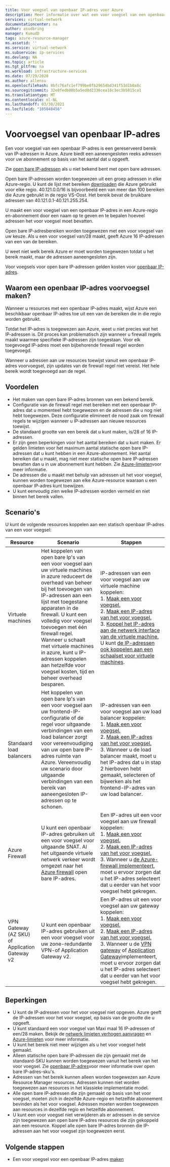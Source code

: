 ```yaml
---
title: Voor voegsel van openbaar IP-adres voor Azure
description: Meer informatie over wat een voor voegsel van een openbaar IP-adres voor Azure is en hoe u het kunt gebruiken om voorspel bare, openbaar IP-adressen aan uw resources toe te wijzen.
services: virtual-network
documentationcenter: na
author: asudbring
manager: KumudD
tags: azure-resource-manager
ms.assetid: ''
ms.service: virtual-network
ms.subservice: ip-services
ms.devlang: NA
ms.topic: article
ms.tgt_pltfrm: na
ms.workload: infrastructure-services
ms.date: 07/29/2020
ms.author: allensu
ms.openlocfilehash: 8bfc76afc1ef799be0fb29654bd341f53d1b0a8c
ms.sourcegitcommit: 32e0fedb80b5a5ed0d2336cea18c3ec3b5015ca1
ms.translationtype: MT
ms.contentlocale: nl-NL
ms.lasthandoff: 03/30/2021
ms.locfileid: "105048456"
---
```

# <a name="public-ip-address-prefix"></a>Voorvoegsel van openbaar IP-adres

Een voor voegsel van een openbaar IP-adres is een gereserveerd bereik van IP-adressen in Azure. Azure biedt een aaneengesloten reeks adressen voor uw abonnement op basis van het aantal dat u opgeeft. 

Zie [open bare IP-adressen](./public-ip-addresses.md#public-ip-addresses) als u niet bekend bent met open bare adressen.

Open bare IP-adressen worden toegewezen uit een groep adressen in elke Azure-regio. U kunt de lijst met bereiken [downloaden](https://www.microsoft.com/download/details.aspx?id=56519) die Azure gebruikt voor elke regio. 40.121.0.0/16 is bijvoorbeeld een van meer dan 100 bereiken die Azure gebruikt in de regio VS-Oost. Het bereik bevat de bruikbare adressen van 40.121.0.1-40.121.255.254.

U maakt een voor voegsel van een openbaar IP-adres in een Azure-regio en-abonnement door een naam op te geven en te bepalen hoeveel adressen het voor voegsel moet bevatten. 

Open bare IP-adresbereiken worden toegewezen met een voor voegsel van uw keuze. Als u een voor voegsel van/28 maakt, geeft Azure 16 IP-adressen van een van de bereiken.

U weet niet welk bereik Azure er moet worden toegewezen totdat u het bereik maakt, maar de adressen aaneengesloten zijn. 

Voor voegsels voor open bare IP-adressen gelden kosten voor [openbaar IP-adres](https://azure.microsoft.com/pricing/details/ip-addresses).

## <a name="why-create-a-public-ip-address-prefix"></a>Waarom een openbaar IP-adres voorvoegsel maken?

Wanneer u resources met een openbaar IP-adres maakt, wijst Azure een beschikbaar openbaar IP-adres toe uit een van de bereiken die in die regio worden gebruikt. 

Totdat het IP-adres is toegewezen aan Azure, weet u niet precies wat het IP-adressen is. Dit proces kan problematisch zijn wanneer u firewall regels maakt waarmee specifieke IP-adressen zijn toegestaan. Voor elk toegevoegd IP-adres moet een bijbehorende firewall regel worden toegevoegd.

Wanneer u adressen aan uw resources toewijst vanuit een openbaar IP-adres voorvoegsel, zijn updates van de firewall regel niet vereist. Het hele bereik wordt toegevoegd aan de regel.

## <a name="benefits"></a>Voordelen

- Het maken van open bare IP-adres bronnen van een bekend bereik.
- Configuratie van de firewall regel met bereiken met een openbaar IP-adres dat u momenteel hebt toegewezen en de adressen die u nog niet hebt toegewezen. Deze configuratie elimineert de nood zaak om firewall regels te wijzigen wanneer u IP-adressen aan nieuwe resources toewijst.
- De standaard grootte van een bereik dat u kunt maken, is/28 of 16 IP-adressen.
- Er zijn geen beperkingen voor het aantal bereiken dat u kunt maken. Er gelden limieten voor het maximum aantal statische open bare IP-adressen dat u kunt hebben in een Azure-abonnement. Het aantal bereiken dat u maakt, mag niet meer statische open bare IP-adressen bevatten dan u in uw abonnement kunt hebben. Zie [Azure-limieten](../azure-resource-manager/management/azure-subscription-service-limits.md?toc=%2fazure%2fvirtual-network%2ftoc.json#azure-resource-manager-virtual-networking-limits)voor meer informatie.
- De adressen die u maakt met behulp van adressen uit het voor voegsel, kunnen worden toegewezen aan elke Azure-resource waaraan u een openbaar IP-adres kunt toewijzen.
- U kunt eenvoudig zien welke IP-adressen worden vermeld en niet binnen het bereik vallen.

## <a name="scenarios"></a>Scenario's
U kunt de volgende resources koppelen aan een statisch openbaar IP-adres van een voor voegsel:

|Resource|Scenario|Stappen|
|---|---|---|
|Virtuele machines| Het koppelen van open bare Ip's van een voor voegsel aan uw virtuele machines in azure reduceert de overhead van beheer bij het toevoegen van IP-adressen aan een lijst met toegestane apparaten in de firewall. U kunt een volledig voor voegsel toevoegen met één firewall regel. Wanneer u schaalt met virtuele machines in azure, kunt u IP-adressen koppelen aan hetzelfde voor voegsel kosten, tijd en beheer overhead besparen.| IP-adressen van een voor voegsel aan uw virtuele machine koppelen: </br> 1. [Maak een voor voegsel.](manage-public-ip-address-prefix.md) </br> 2. [Maak een IP-adres van het voor voegsel.](manage-public-ip-address-prefix.md) </br> 3. [Koppel het IP-adres aan de netwerk interface van de virtuele machine.](virtual-network-network-interface-addresses.md#add-ip-addresses) </br> U kunt [de IP-adressen ook koppelen aan een schaalset voor virtuele machines](https://azure.microsoft.com/resources/templates/101-vmms-with-public-ip-prefix/).
| Standaard load balancers | Het koppelen van open bare Ip's van een voor voegsel aan uw frontend-IP-configuratie of de regel voor uitgaande verbindingen van een load balancer zorgt voor vereenvoudiging van uw open bare IP-adres ruimte van Azure. Vereenvoudig uw scenario door uitgaande verbindingen van een bereik van aaneengesloten IP-adressen op te schonen. | IP-adressen van een voor voegsel aan uw load balancer koppelen: </br> 1. [Maak een voor voegsel.](manage-public-ip-address-prefix.md) </br> 2. [Maak een IP-adres van het voor voegsel.](manage-public-ip-address-prefix.md) </br> 3. Wanneer u de load balancer maakt, moet u het IP-adres dat u in stap 2 hierboven hebt gemaakt, selecteren of bijwerken als het frontend-IP-adres van uw load balancer. |
| Azure Firewall | U kunt een openbaar IP-adres gebruiken uit een voor voegsel voor uitgaande SNAT. Al het uitgaande virtuele netwerk verkeer wordt omgezet naar het [Azure firewall](../firewall/overview.md?toc=%2fazure%2fvirtual-network%2ftoc.json) open bare IP-adres. | Een IP-adres uit een voor voegsel aan uw firewall koppelen: </br> 1. [Maak een voor voegsel.](manage-public-ip-address-prefix.md) </br> 2. [Maak een IP-adres van het voor voegsel.](manage-public-ip-address-prefix.md) </br> 3. Wanneer u [de Azure-firewall implementeert](../firewall/tutorial-firewall-deploy-portal.md?toc=%2fazure%2fvirtual-network%2ftoc.json#deploy-the-firewall), moet u ervoor zorgen dat u het IP-adres selecteert dat u eerder van het voor voegsel hebt gekregen.|
| VPN Gateway (AZ SKU) of Application Gateway v2 | U kunt een openbaar IP-adres gebruiken uit een voor voegsel voor uw zone-redundante VPN-of Application Gateway v2. | Een IP-adres uit een voor voegsel aan uw gateway koppelen: </br> 1. [Maak een voor voegsel.](manage-public-ip-address-prefix.md) </br> 2. [Maak een IP-adres van het voor voegsel.](manage-public-ip-address-prefix.md) </br> 3. Wanneer u de [VPN gateway](../vpn-gateway/tutorial-create-gateway-portal.md) of [Application Gateway](../application-gateway/quick-create-portal.md#create-an-application-gateway)implementeert, moet u ervoor zorgen dat u het IP-adres selecteert dat u eerder van het voor voegsel hebt gekregen.|

## <a name="constraints"></a>Beperkingen

- U kunt de IP-adressen voor het voor voegsel niet opgeven. Azure geeft de IP-adressen voor het voor voegsel, op basis van de grootte die u opgeeft.
- U kunt standaard een voor voegsel van Maxi maal 16 IP-adressen of een/28 maken. Bekijk de [netwerk limieten verhogen aanvragen](../azure-portal/supportability/networking-quota-requests.md) en [Azure-limieten](../azure-resource-manager/management/azure-subscription-service-limits.md?toc=%2fazure%2fvirtual-network%2ftoc.json#azure-resource-manager-virtual-networking-limits) voor meer informatie.
- U kunt het bereik niet meer wijzigen als u het voor voegsel hebt gemaakt.
- Alleen statische open bare IP-adressen die zijn gemaakt met de standaard-SKU kunnen worden toegewezen vanuit het bereik van het voor voegsel. Zie [openbaar IP-adres](./public-ip-addresses.md#public-ip-addresses)voor meer informatie over open bare IP-adres-sku's.
- Adressen van het bereik kunnen alleen worden toegewezen aan Azure Resource Manager resources. Adressen kunnen niet worden toegewezen aan resources in het klassieke implementatie model.
- Alle open bare IP-adressen die zijn gemaakt op basis van het voor voegsel, moeten zich in dezelfde Azure-regio en hetzelfde abonnement bevinden als het voor voegsel. Adressen moeten worden toegewezen aan resources in dezelfde regio en hetzelfde abonnement.
- U kunt een voor voegsel niet verwijderen als er adressen in de service zijn toegewezen aan open bare IP-adres resources die zijn gekoppeld aan een resource. Koppel alle open bare IP-adres bronnen die IP-adressen aan het voor voegsel zijn toegewezen eerst.


## <a name="next-steps"></a>Volgende stappen

- Een voor voegsel voor een openbaar IP-adres [maken](manage-public-ip-address-prefix.md)